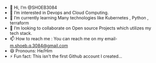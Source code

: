 - 👋 Hi, I’m @SHOEB3084
- 👀 I’m interested in Devops and Cloud Computing.
- 🌱 I’m currently learning Many technologies like Kubernetes , Python , terraform 
- 💞️ I’m looking to collaborate on Open source Projects which utilizes my tech stack.
- 📫 How to reach me : You can reach me on my email- m.shoeb.q.3084@gmail.com
- 😄 Pronouns: He/Him
- ⚡ Fun fact: This isn't the first Github account I created...

<!---
SHOEB3084/SHOEB3084 is a ✨ special ✨ repository because its `README.md` (this file) appears on your GitHub profile.
You can click the Preview link to take a look at your changes.
--->
